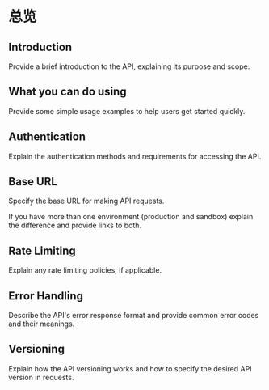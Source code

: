 # 总览

<!-- This document provides an introduction into your API. -->

## Introduction

Provide a brief introduction to the API, explaining its purpose and scope.

## What you can do using <API name>

Provide some simple usage examples to help users get started quickly.

## Authentication

Explain the authentication methods and requirements for accessing the API.

## Base URL

Specify the base URL for making API requests.

If you have more than one environment (production and sandbox) explain the difference and provide links to both.

## Rate Limiting

Explain any rate limiting policies, if applicable.

## Error Handling

Describe the API's error response format and provide common error codes and their meanings.

## Versioning

Explain how the API versioning works and how to specify the desired API version in requests.

<seealso>

<!--List any additional resources, such as tutorials or guides, that can help users understand and use the API effectively.-->

</seealso>
